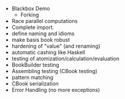 * Blackbox Demo
  * Forking
* Race parallel computations
* Complete import.
* define naming and idioms
* make basis book robust
* hardening of "value" (and renaming)
* automatic cashing like Haskell
* testing of atomization/calculation/evaluation
* BookBuilder testing
* Assembling testing (CBook testing)
* pattern matching
* CBook serialization
* Error Handling (no more exceptions)
